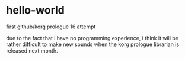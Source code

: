 # hello-world
first github/korg prologue 16 attempt


due to the fact that i have no programming experience, i think it will be rather difficult to make new sounds when the korg prologue librarian is released next month.


